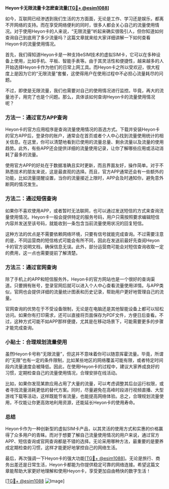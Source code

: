 **Heyon卡无限流量卡怎麽查流量[[TG💪+ @esim1088](https://t.me/s/esim1088)]**

如今，互联网已经渗透到我们生活的方方面面，无论是工作、学习还是娱乐，都离不开网络的支持。而在享受网络便利的同时，很多人都会关心自己的流量使用情况。对于使用Heyon卡的人来说，“无限流量”听起来确实很吸引人，但你知道如何查询自己到底用了多少流量吗？这篇文章就来给大家详细讲解一下如何查看Heyon卡的流量使用情况。

首先，我们得知道Heyon卡是一种支持eSIM技术的虚拟SIM卡，它可以在多种设备上使用，比如手机、平板、智能手表等。由于其灵活性和便捷性，越来越多的人开始选择Heyon卡作为他们的日常上网工具。而Heyon卡之所以受欢迎，很大程度上是因为它的“无限流量”套餐，这使得用户在使用过程中不必担心流量耗尽的问题。

不过，即使是无限流量，我们也需要对自己的使用情况进行监控。毕竟，再大的流量池子，用完了也是个问题。那么，具体该如何查询Heyon卡的流量使用情况呢？

### 方法一：通过官方APP查询

Heyon卡的官方应用程序是查询流量使用情况的首选方式。下载并安装Heyon卡的官方APP后，登录你的账户，通常会在首页或者个人中心找到流量使用统计的相关信息。在这里，你可以清楚地看到已使用的流量总量、剩余流量以及流量的使用趋势。此外，有些APP还会提供详细的流量使用记录，让你了解哪些应用或活动消耗了最多的流量。

使用官方APP的好处在于数据准确且实时更新，而且界面友好，操作简单。对于不熟悉技术的朋友来说，这是最直观的选择。而且，官方APP通常还会有一些额外的功能，比如流量提醒设置，当你的流量接近上限时，APP会及时通知你，避免意外断网的情况发生。

### 方法二：通过短信查询

如果你不喜欢使用APP，或者暂时无法联网，也可以通过发送短信的方式来查询流量使用情况。Heyon卡一般会提供特定的服务号码，用户只需按照要求编辑短信内容并发送至该号码，就能收到一条包含当前流量使用状况的回复短信。

这种方法的优点是不需要依赖网络环境，只要有信号就能完成查询。不过需要注意的是，不同运营商的短信格式可能会有所不同，因此在发送前最好先查阅Heyon卡的官方说明文档，确保信息无误。此外，部分运营商可能会对短信查询收取一定的费用，这一点也需要提前了解清楚。

### 方法三：通过官网查询

除了手机上的APP和短信服务外，Heyon卡的官方网站也是一个很好的查询渠道。只要拥有账号，登录官网后就可以进入个人中心查看流量使用详情。与APP类似，官网也会提供详细的流量统计图表和历史记录，帮助用户更好地管理自己的流量。

官网查询的优势在于不受设备限制，无论是在电脑还是其他智能设备上都可以轻松访问。如果你有打印需求，还可以直接将页面保存为PDF文件，方便日后查看。不过，这种方式可能不如APP那样便捷，尤其是在移动场景下，可能需要更多的步骤才能完成查询。

### 小贴士：合理规划流量使用

虽然Heyon卡号称“无限流量”，但这并不意味着你可以随意挥霍流量。毕竟，所谓的“无限”也有一定的条件限制，比如某些地区的网络覆盖可能有限，或者特定时间段内流量速度会被降低。因此，在使用Heyon卡的过程中，建议大家养成良好的习惯，定期检查自己的流量使用情况，合理安排在线活动。

比如，如果你发现某款应用占用了大量的流量，可以考虑调整其后台运行权限，或者寻找流量消耗更低的替代方案。同时，尽量避免在高峰时段进行视频直播、大型游戏下载等活动，这样既能节省流量，也能提高网络体验。总之，合理规划流量使用，不仅能让你更高效地利用资源，还能延长Heyon卡的使用寿命。

### 总结

Heyon卡作为一种创新型的虚拟SIM卡产品，以其灵活的使用方式和实惠的价格赢得了众多用户的青睐。而对于想要了解自己流量使用情况的用户来说，通过官方APP、短信查询或官网查询都是不错的选择。无论采用哪种方法，最重要的是要养成定期检查的习惯，这样才能更好地掌控自己的网络生活。

最后，再次强调一下Heyon卡的强大功能[[TG💪+ @esim1088](https://t.me/s/esim1088)]。无论是旅行、商务出差还是日常生活，Heyon卡都能为你提供稳定可靠的网络连接。希望这篇文章能帮助大家更好地理解和使用Heyon卡，享受更加自由畅快的数字生活！

[[TG💪+ @esim1088](https://t.me/s/esim1088) ![Image](https://i.postimg.cc/4NQfJmqS/Snipaste-2025-05-13-00-14-12.png)]